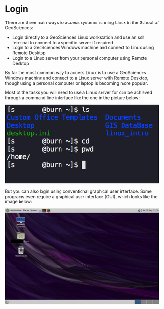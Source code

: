 # Login

There are three main ways to access systems running Linux in the School of GeoSciences:

* Login directly to a GeoSciences Linux workstation and use an ssh terminal to connect to a specific server if required
* Login to a GeoSciences Windows machine and connect to Linux using Remote Desktop
* Login to a Linux server from your personal computer using Remote Desktop

By far the most common way to access Linux is to use a GeoSciences Windows machine and connect to a Linux server with Remote Desktop, though using a personal computer or laptop is becoming more popular.

Most of the tasks you will need to use a Linux server for can be achieved through a command line interface like the one in the picture below:

![](../.gitbook/assets/cli.png)

But you can also login using conventional graphical user interface. Some programs even require a graphical user interface \(GUI\), which looks like the image below:

![](../.gitbook/assets/gui.png)

